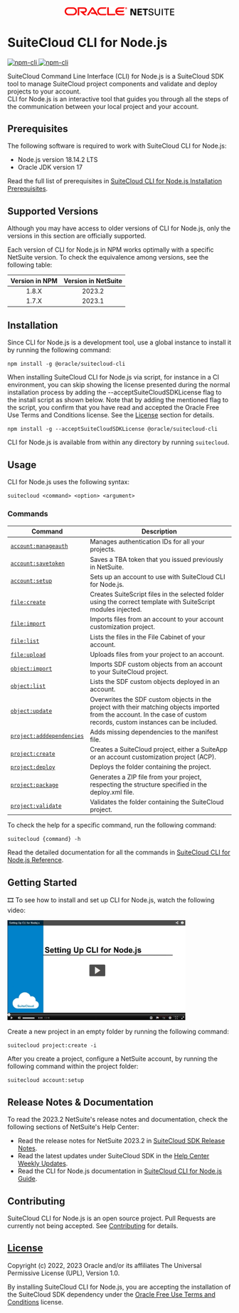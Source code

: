 <p align="center"><a href="#"><img width="250" src="resources/oracle_netsuite_logo_redblack.png"></a></p>

# SuiteCloud CLI for Node.js
<p>
  <a href="https://www.npmjs.com/package/@oracle/suitecloud-cli">
    <img src="https://img.shields.io/npm/dm/@oracle/suitecloud-cli.svg" alt="npm-cli"/>
    <img src="https://img.shields.io/npm/v/@oracle/suitecloud-cli.svg" alt="npm-cli"/>
  </a>
</p>

SuiteCloud Command Line Interface (CLI) for Node.js is a SuiteCloud SDK tool to manage SuiteCloud project components and validate and deploy projects to your account.\
CLI for Node.js is an interactive tool that guides you through all the steps of the communication between your local project and your account.

## Prerequisites
The following software is required to work with SuiteCloud CLI for Node.js:
- Node.js version 18.14.2 LTS
- Oracle JDK version 17

Read the full list of prerequisites in [SuiteCloud CLI for Node.js Installation Prerequisites](https://docs.oracle.com/en/cloud/saas/netsuite/ns-online-help/section_1558708810.html).

## Supported Versions
Although you may have access to older versions of CLI for Node.js, only the versions in this section are officially supported.

Each version of CLI for Node.js in NPM works optimally with a specific NetSuite version. To check the equivalence among versions, see the following table:

| Version in NPM | Version in NetSuite |
|:--------------:|:-------------------:|
| 1.8.X  | 2023.2  |
| 1.7.X  | 2023.1  |

## Installation
Since CLI for Node.js is a development tool, use a global instance to install it by running the following command:

```
npm install -g @oracle/suitecloud-cli
```
When installing SuiteCloud CLI for Node.js via script, for instance in a CI environment, you can skip showing the license presented during the normal installation process by adding the --acceptSuiteCloudSDKLicense flag to the install script as shown below. Note that by adding the mentioned flag to the script, you confirm that you have read and accepted the Oracle Free Use Terms and Conditions license. See the [License](#license) section for details.

```
npm install -g --acceptSuiteCloudSDKLicense @oracle/suitecloud-cli
```


CLI for Node.js is available from within any directory by running `suitecloud`.

## Usage
CLI for Node.js uses the following syntax: 
```
suitecloud <command> <option> <argument>
```

### Commands
| Command | Description |
| --- | --- |
|[`account:manageauth`](https://docs.oracle.com/en/cloud/saas/netsuite/ns-online-help/section_157304934116.html)|Manages authentication IDs for all your projects.|
|[`account:savetoken`](https://docs.oracle.com/en/cloud/saas/netsuite/ns-online-help/section_159350785187.html)|Saves a TBA token that you issued previously in NetSuite.|
|[`account:setup`](https://docs.oracle.com/en/cloud/saas/netsuite/ns-online-help/section_156044528841.html)|Sets up an account to use with SuiteCloud CLI for Node.js.|
|[`file:create`](https://docs.oracle.com/en/cloud/saas/netsuite/ns-online-help/section_162810635242.html)|Creates SuiteScript files in the selected folder using the correct template with SuiteScript modules injected.|
|[`file:import`](https://docs.oracle.com/en/cloud/saas/netsuite/ns-online-help/section_156041963273.html)|Imports files from an account to your account customization project.|
|[`file:list`](https://docs.oracle.com/en/cloud/saas/netsuite/ns-online-help/section_156042966488.html)|Lists the files in the File Cabinet of your account.|
|[`file:upload`](https://docs.oracle.com/en/cloud/saas/netsuite/ns-online-help/section_159066070687.html)|Uploads files from your project to an account.|
|[`object:import`](https://docs.oracle.com/en/cloud/saas/netsuite/ns-online-help/section_156042181820.html)|Imports SDF custom objects from an account to your SuiteCloud project.|
|[`object:list`](https://docs.oracle.com/en/cloud/saas/netsuite/ns-online-help/section_156043303237.html)|Lists the SDF custom objects deployed in an account.|
|[`object:update`](https://docs.oracle.com/en/cloud/saas/netsuite/ns-online-help/section_156050566547.html)|Overwrites the SDF custom objects in the project with their matching objects imported from the account. In the case of custom records, custom instances can be included.|
|[`project:adddependencies`](https://docs.oracle.com/en/cloud/saas/netsuite/ns-online-help/section_155981452469.html)| Adds missing dependencies to the manifest file.|
|[`project:create`](https://docs.oracle.com/en/cloud/saas/netsuite/ns-online-help/section_156041348327.html)|Creates a SuiteCloud project, either a SuiteApp or an account customization project (ACP).|
|[`project:deploy`](https://docs.oracle.com/en/cloud/saas/netsuite/ns-online-help/section_156044636320.html)|Deploys the folder containing the project.|
|[`project:package`](https://docs.oracle.com/en/cloud/saas/netsuite/ns-online-help/section_159550971388.html)|Generates a ZIP file from your project, respecting the structure specified in the deploy.xml file.|
|[`project:validate`](https://docs.oracle.com/en/cloud/saas/netsuite/ns-online-help/section_156049843194.html)|Validates the folder containing the SuiteCloud project.|

To check the help for a specific command, run the following command:
```
suitecloud {command} -h
```

Read the detailed documentation for all the commands in [SuiteCloud CLI for Node.js Reference](https://docs.oracle.com/en/cloud/saas/netsuite/ns-online-help/chapter_155931263126.html).

## Getting Started
🎞 To see how to install and set up CLI for Node.js, watch the following video:

<a href="https://videohub.oracle.com/media/Setting+Up+CLI+for+Nodej.s/0_091fc2ca"><img src="resources/video_setting_up_nodejs_cli.png" alt="Setting up CLI for Node.js video" width="400"></a>


Create a new project in an empty folder by running the following command:
```
suitecloud project:create -i
```

After you create a project, configure a NetSuite account, by running the following command within the project folder:
```
suitecloud account:setup
```

## Release Notes & Documentation
To read the 2023.2 NetSuite's release notes and documentation, check the following sections of NetSuite's Help Center:
- Read the release notes for NetSuite 2023.2 in [SuiteCloud SDK Release Notes](https://docs.oracle.com/en/cloud/saas/netsuite/ns-online-help/section_1558730192.html).
- Read the latest updates under SuiteCloud SDK in the [Help Center Weekly Updates](https://docs.oracle.com/en/cloud/saas/netsuite/ns-online-help/chapter_3798389663.html).
- Read the CLI for Node.js documentation in [SuiteCloud CLI for Node.js Guide](https://docs.oracle.com/en/cloud/saas/netsuite/ns-online-help/chapter_1558708800.html).

## Contributing
SuiteCloud CLI for Node.js is an open source project. Pull Requests are currently not being accepted. See [Contributing](/CONTRIBUTING.md) for details.

## [License](/LICENSE.txt)
Copyright (c) 2022, 2023 Oracle and/or its affiliates The Universal Permissive License (UPL), Version 1.0.

By installing SuiteCloud CLI for Node.js, you are accepting the installation of the SuiteCloud SDK dependency under the [Oracle Free Use Terms and Conditions](https://www.oracle.com/downloads/licenses/oracle-free-license.html) license.